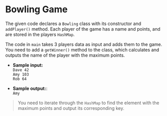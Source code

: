 # Bowling Game

The given code declares a `Bowling` class with its constructor and `addPlayer()` method. Each player of the game has a name and points, and are stored in the players `HashMap`.

The code in `main` takes 3 players data as input and adds them to the game. You need to add a ```getWinner()``` method to the class, which calculates and outputs the name of the player with the maximum points.

- **Sample input:**  
`Dave 42`  
`Amy 103`  
`Rob 64` 

- **Sample output:**:  
`Amy`

>You need to iterate through the `HashMap` to find the element with the maximum points and output its corresponding key.